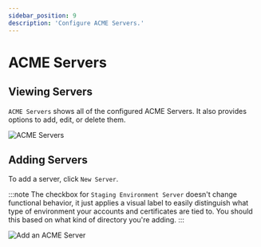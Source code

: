 ```yaml
---
sidebar_position: 9
description: 'Configure ACME Servers.'
---
```


# ACME Servers

## Viewing Servers

`ACME Servers` shows all of the configured ACME Servers. It also provides options
to add, edit, or delete them.

![ACME Servers](/img/screenshots/acme_servers.png)

## Adding Servers

To add a server, click `New Server`.

:::note
The checkbox for `Staging Environment Server` doesn't change functional behavior, 
it just applies a visual label to easily distinguish what type of environment 
your accounts and certificates are tied to. You should this based on what kind 
of directory you're adding.
:::

![Add an ACME Server](/img/screenshots/acme_server_new.png)
